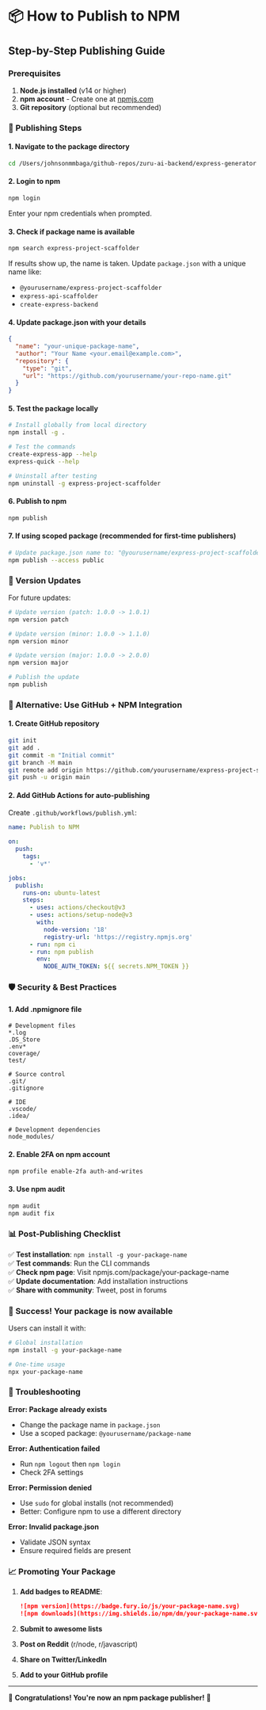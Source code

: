 # 📦 How to Publish to NPM

## Step-by-Step Publishing Guide

### Prerequisites
1. **Node.js installed** (v14 or higher)
2. **npm account** - Create one at [npmjs.com](https://www.npmjs.com/signup)
3. **Git repository** (optional but recommended)

### 🚀 Publishing Steps

#### 1. Navigate to the package directory
```bash
cd /Users/johnsonmmbaga/github-repos/zuru-ai-backend/express-generator
```

#### 2. Login to npm
```bash
npm login
```
Enter your npm credentials when prompted.

#### 3. Check if package name is available
```bash
npm search express-project-scaffolder
```
If results show up, the name is taken. Update `package.json` with a unique name like:
- `@yourusername/express-project-scaffolder`
- `express-api-scaffolder`
- `create-express-backend`

#### 4. Update package.json with your details
```json
{
  "name": "your-unique-package-name",
  "author": "Your Name <your.email@example.com>",
  "repository": {
    "type": "git",
    "url": "https://github.com/yourusername/your-repo-name.git"
  }
}
```

#### 5. Test the package locally
```bash
# Install globally from local directory
npm install -g .

# Test the commands
create-express-app --help
express-quick --help

# Uninstall after testing
npm uninstall -g express-project-scaffolder
```

#### 6. Publish to npm
```bash
npm publish
```

#### 7. If using scoped package (recommended for first-time publishers)
```bash
# Update package.json name to: "@yourusername/express-project-scaffolder"
npm publish --access public
```

### 🔄 Version Updates

For future updates:
```bash
# Update version (patch: 1.0.0 -> 1.0.1)
npm version patch

# Update version (minor: 1.0.0 -> 1.1.0) 
npm version minor

# Update version (major: 1.0.0 -> 2.0.0)
npm version major

# Publish the update
npm publish
```

### 🎯 Alternative: Use GitHub + NPM Integration

#### 1. Create GitHub repository
```bash
git init
git add .
git commit -m "Initial commit"
git branch -M main
git remote add origin https://github.com/yourusername/express-project-scaffolder.git
git push -u origin main
```

#### 2. Add GitHub Actions for auto-publishing
Create `.github/workflows/publish.yml`:
```yaml
name: Publish to NPM

on:
  push:
    tags:
      - 'v*'

jobs:
  publish:
    runs-on: ubuntu-latest
    steps:
      - uses: actions/checkout@v3
      - uses: actions/setup-node@v3
        with:
          node-version: '18'
          registry-url: 'https://registry.npmjs.org'
      - run: npm ci
      - run: npm publish
        env:
          NODE_AUTH_TOKEN: ${{ secrets.NPM_TOKEN }}
```

### 🛡️ Security & Best Practices

#### 1. Add .npmignore file
```
# Development files
*.log
.DS_Store
.env*
coverage/
test/

# Source control
.git/
.gitignore

# IDE
.vscode/
.idea/

# Development dependencies
node_modules/
```

#### 2. Enable 2FA on npm account
```bash
npm profile enable-2fa auth-and-writes
```

#### 3. Use npm audit
```bash
npm audit
npm audit fix
```

### 📊 Post-Publishing Checklist

✅ **Test installation**: `npm install -g your-package-name`  
✅ **Test commands**: Run the CLI commands  
✅ **Check npm page**: Visit npmjs.com/package/your-package-name  
✅ **Update documentation**: Add installation instructions  
✅ **Share with community**: Tweet, post in forums  

### 🎉 Success! Your package is now available

Users can install it with:
```bash
# Global installation
npm install -g your-package-name

# One-time usage
npx your-package-name
```

### 🔧 Troubleshooting

**Error: Package already exists**
- Change the package name in `package.json`
- Use a scoped package: `@yourusername/package-name`

**Error: Authentication failed**
- Run `npm logout` then `npm login`
- Check 2FA settings

**Error: Permission denied**
- Use `sudo` for global installs (not recommended)
- Better: Configure npm to use a different directory

**Error: Invalid package.json**
- Validate JSON syntax
- Ensure required fields are present

### 📈 Promoting Your Package

1. **Add badges to README**:
   ```markdown
   ![npm version](https://badge.fury.io/js/your-package-name.svg)
   ![npm downloads](https://img.shields.io/npm/dm/your-package-name.svg)
   ```

2. **Submit to awesome lists**
3. **Post on Reddit** (r/node, r/javascript)
4. **Share on Twitter/LinkedIn**
5. **Add to your GitHub profile**

---

🎊 **Congratulations! You're now an npm package publisher!** 🎊
